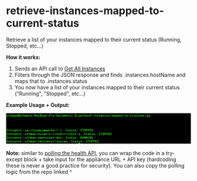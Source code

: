 # retrieve-instances-mapped-to-current-status
Retrieve a list of your instances mapped to their current status (Running, Stopped, etc...)

**How it works:** 

1. Sends an API call to [Get All Instances](https://apidocs.morpheusdata.com/reference/listinstances)
2. Filters through the JSON response and finds .instances.hostName and maps that to .instances.status
3. You now have a list of your instances mapped to their current status ("Running", "Stopped", etc...)

**Example Usage + Output:**

![Example Usage + Output.png](https://github.com/uthm4n/retrieve-instances-mapped-to-current-status/blob/main/Example%20Usage%20%2B%20Output.png)


**Note:** similar to [polling the health API](https://github.com/uthm4n/polling-health-api), you can wrap the code in a try-except block + take input for the appliance URL + API key (hardcoding these is never a good practice for security). You can also copy the polling logic from the repo linked ^
